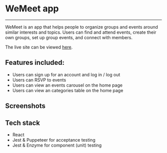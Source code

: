 # WeMeet app

---
WeMeet is an app that helps people to organize groups and events around similar interests and topics. Users can find and attend events, create their own groups, set up group events, and connect with members.

The live site can be viewed [here]().

## Features included:
* Users can sign up for an account and log in / log out
* Users can RSVP to events
* Users can view an events carousel on the home page
* Users can view an categories table on the home page

## Screenshots


## Tech stack
* React
* Jest & Puppeteer for acceptance testing
* Jest & Enzyme for component (unit) testing